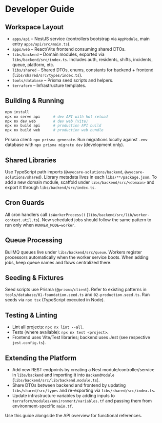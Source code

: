 # Developer Guide

## Workspace Layout
- `apps/api` – NestJS service (controllers bootstrap via `AppModule`, main entry `apps/api/src/main.ts`).
- `apps/web` – React/Vite frontend consuming shared DTOs.
- `libs/backend` – Domain modules, exported via `libs/backend/src/index.ts`. Includes auth, residents, shifts, incidents, queue, platform, etc.
- `libs/shared` – Shared DTOs, enums, constants for backend + frontend (`libs/shared/src/types/index.ts`).
- `tools/database` – Prisma seed scripts and helpers.
- `terraform` – Infrastructure templates.

## Building & Running
```bash
npm install
npx nx serve api      # dev API with hot reload
npx nx dev web        # dev web (Vite)
npx nx build api      # production API build
npx nx build web      # production web bundle
```
Prisma client: `npx prisma generate`. Run migrations locally against `.env` database with `npx prisma migrate dev` (development only).

## Shared Libraries
Use TypeScript path imports (`@wyecare-solutions/backend`, `@wyecare-solutions/shared`). Library metadata lives in each `libs/**/package.json`. To add a new domain module, scaffold under `libs/backend/src/<domain>` and export it through `libs/backend/src/index.ts`.

## Cron Guards
All cron handlers call `isWorkerProcess()` (`libs/backend/src/lib/worker-context.util.ts`). New scheduled jobs should follow the same pattern to run only when `RUNNER_MODE=worker`.

## Queue Processing
BullMQ queues live under `libs/backend/src/queue`. Workers register processors automatically when the worker service boots. When adding jobs, keep queue names and flows centralized there.

## Seeding & Fixtures
Seed scripts use Prisma (`@prisma/client`). Refer to existing patterns in `tools/database/01-foundation.seed.ts` and `02-production.seed.ts`. Run seeds via `npx tsx` (TypeScript executed in Node).

## Testing & Linting
- Lint all projects: `npx nx lint --all`.
- Tests (where available): `npx nx test <project>`.
- Frontend uses Vite/Test libraries; backend uses Jest (see respective `jest.config.ts`).

## Extending the Platform
- Add new REST endpoints by creating a Nest module/controller/service in `libs/backend` and importing it into `BackendModule` (`libs/backend/src/lib/backend.module.ts`).
- Share DTOs between backend and frontend by updating `libs/shared/src/types` and re-exporting via `libs/shared/src/index.ts`.
- Update infrastructure variables by adding inputs to `terraform/modules/environment/variables.tf` and passing them from environment-specific `main.tf`.

Use this guide alongside the API overview for functional references.
